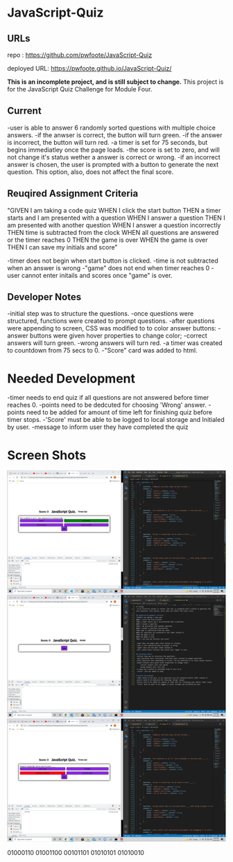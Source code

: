 # JavaScript-Quiz

## URLs
repo : https://github.com/pwfoote/JavaScript-Quiz

deployed URL: https://pwfoote.github.io/JavaScript-Quiz/

**This is an incomplete project, and is still subject to change.**
This project is for the JavaScript Quiz Challenge for Module Four.  

## Current
-user is able to answer 6 randomly sorted questions with multiple choice answers.
-if the anwser is correct, the button will turn green.
-if the answer is incorrect, the button will turn red.
-a timer is set for 75 seconds, but begins immediatley once the page loads.
-the score is set to zero, and will not change it's status wether a answer is correct or wrong.
-if an incorrect answer is chosen, the user is prompted with a button to generate the next question. This option, also, does not affect the final score.

## Reuqired Assignment Criteria
"GIVEN I am taking a code quiz
WHEN I click the start button
THEN a timer starts and I am presented with a question
WHEN I answer a question
THEN I am presented with another question
WHEN I answer a question incorrectly
THEN time is subtracted from the clock
WHEN all questions are answered or the timer reaches 0
THEN the game is over
WHEN the game is over
THEN I can save my initials and score"

-timer does not begin when start button is clicked.
-time is not subtracted when an answer is wrong
-"game" does not end when timer reaches 0
-user cannot enter initails and scores once "game" is over.

## Developer Notes
-initial step was to structure the questions.
-once questions were structured, functions were created to prompt questions.
-after questions were appending to screen, CSS was modified to to color answer buttons:
-answer buttons were given hover properties to change color;
    -correct answers will turn green.
    -wrong answers will turn red.
-a timer was created to countdown from 75 secs to 0.
-"Score" card was added to html.

# Needed Development
-timer needs to end quiz if all questions are not answered before timer reaches 0.
-points need to be dedcuted for choosing 'Wrong' answer.
-points need to be added for amount of time left for finishing quiz before timer stops.
-'Score' must be able to be logged to local storage and Initialed by user.
-message to inform user they have completed the quiz


# Screen Shots
![image](https://github.com/pwfoote/JavaScript-Quiz/blob/main/assets/images/quiz.SS.02.png)
![image](https://github.com/pwfoote/JavaScript-Quiz/blob/main/assets/images/quiz.SS.01.png)
![image](https://github.com/pwfoote/JavaScript-Quiz/blob/main/assets/images/quiz.SS.03.png)

01000110 01001100 00101101 01010101 01010010